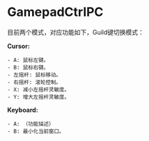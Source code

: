 # GamepadCtrlPC
目前两个模式，对应功能如下，Guild键切换模式：
  
  **Cursor:**
  
    - A: 鼠标左键。
    - B: 鼠标右键。
    - 左摇杆: 鼠标移动。
    - 右摇杆: 滚轮控制。
    - X: 减小左摇杆灵敏度。
    - Y: 增大左摇杆灵敏度。
  **Keyboard:**
  
    - A: （功能描述）
    - B: 最小化当前窗口。

